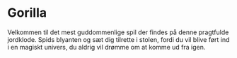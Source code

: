 # Gorilla

Velkommen til det mest guddommenlige spil der findes på denne pragtfulde jordklode. Spids blyanten og sæt dig tilrette i stolen, fordi du vil blive ført ind i en magiskt univers, du aldrig vil drømme om at komme ud fra igen. 

